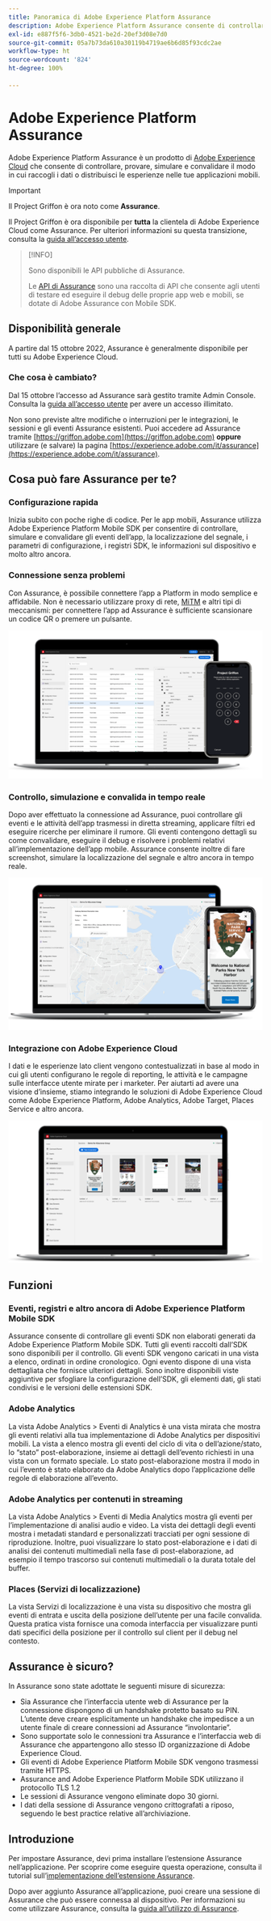 ```yaml
---
title: Panoramica di Adobe Experience Platform Assurance
description: Adobe Experience Platform Assurance consente di controllare, provare, simulare e convalidare il modo in cui raccogli i dati o distribuisci le esperienze all’interno delle tue applicazioni mobili.
exl-id: e887f5f6-3db0-4521-be2d-20ef3d08e7d0
source-git-commit: 05a7b73da610a30119b4719ae6b6d85f93cdc2ae
workflow-type: ht
source-wordcount: '824'
ht-degree: 100%

---
```


# Adobe Experience Platform Assurance

Adobe Experience Platform Assurance è un prodotto di [Adobe Experience Cloud](https://www.adobe.com/it/experience-cloud.html) che consente di controllare, provare, simulare e convalidare il modo in cui raccogli i dati o distribuisci le esperienze nelle tue applicazioni mobili.

>[!IMPORTANT]
>
> Il Project Griffon è ora noto come **Assurance**.
>
> Il Project Griffon è ora disponibile per **tutta** la clientela di Adobe Experience Cloud come Assurance. Per ulteriori informazioni su questa transizione, consulta la [guida all’accesso utente](./user-access.md).

>[!INFO]
>
>Sono disponibili le API pubbliche di Assurance.
>
>Le [API di Assurance](https://developer.adobe.com/adobe-assurance-public-apis/) sono una raccolta di API che consente agli utenti di testare ed eseguire il debug delle proprie app web e mobili, se dotate di Adobe Assurance con Mobile SDK.

## Disponibilità generale

A partire dal 15 ottobre 2022, Assurance è generalmente disponibile per tutti su Adobe Experience Cloud.

### Che cosa è cambiato?

Dal 15 ottobre l’accesso ad Assurance sarà gestito tramite Admin Console. Consulta la [guida all’accesso utente](./user-access.md) per avere un accesso illimitato.

Non sono previste altre modifiche o interruzioni per le integrazioni, le sessioni e gli eventi Assurance esistenti. Puoi accedere ad Assurance tramite [https://griffon.adobe.com](https://griffon.adobe.com) **oppure** utilizzare (e salvare) la pagina [https://experience.adobe.com/it/assurance](https://experience.adobe.com/it/assurance).

## Cosa può fare Assurance per te?

### Configurazione rapida

Inizia subito con poche righe di codice. Per le app mobili, Assurance utilizza Adobe Experience Platform Mobile SDK per consentire di controllare, simulare e convalidare gli eventi dell’app, la localizzazione del segnale, i parametri di configurazione, i registri SDK, le informazioni sul dispositivo e molto altro ancora.

### Connessione senza problemi

Con Assurance, è possibile connettere l’app a Platform in modo semplice e affidabile. Non è necessario utilizzare proxy di rete, [MiTM](https://en.wikipedia.org/wiki/Man-in-the-middle_attack) e altri tipi di meccanismi: per connettere l’app ad Assurance è sufficiente scansionare un codice QR o premere un pulsante.

![](./images/index/no-hassle-connection.png)

### Controllo, simulazione e convalida in tempo reale

Dopo aver effettuato la connessione ad Assurance, puoi controllare gli eventi e le attività dell’app trasmessi in diretta streaming, applicare filtri ed eseguire ricerche per eliminare il rumore. Gli eventi contengono dettagli su come convalidare, eseguire il debug e risolvere i problemi relativi all’implementazione dell’app mobile. Assurance consente inoltre di fare screenshot, simulare la localizzazione del segnale e altro ancora in tempo reale.

![](./images/index/real-time-insepction.png)

### Integrazione con Adobe Experience Cloud

I dati e le esperienze lato client vengono contestualizzati in base al modo in cui gli utenti configurano le regole di reporting, le attività e le campagne sulle interfacce utente mirate per i marketer. Per aiutarti ad avere una visione d’insieme, stiamo integrando le soluzioni di Adobe Experience Cloud come Adobe Experience Platform, Adobe Analytics, Adobe Target, Places Service e altro ancora.

![](./images/index/integration.png)

## Funzioni

### Eventi, registri e altro ancora di Adobe Experience Platform Mobile SDK

Assurance consente di controllare gli eventi SDK non elaborati generati da Adobe Experience Platform Mobile SDK. Tutti gli eventi raccolti dall’SDK sono disponibili per il controllo. Gli eventi SDK vengono caricati in una vista a elenco, ordinati in ordine cronologico. Ogni evento dispone di una vista dettagliata che fornisce ulteriori dettagli. Sono inoltre disponibili viste aggiuntive per sfogliare la configurazione dell’SDK, gli elementi dati, gli stati condivisi e le versioni delle estensioni SDK.

### Adobe Analytics

La vista Adobe Analytics > Eventi di Analytics è una vista mirata che mostra gli eventi relativi alla tua implementazione di Adobe Analytics per dispositivi mobili. La vista a elenco mostra gli eventi del ciclo di vita o dell’azione/stato, lo “stato” post-elaborazione, insieme ai dettagli dell’evento richiesti in una vista con un formato speciale. Lo stato post-elaborazione mostra il modo in cui l’evento è stato elaborato da Adobe Analytics dopo l’applicazione delle regole di elaborazione all’evento.

### Adobe Analytics per contenuti in streaming

La vista Adobe Analytics > Eventi di Media Analytics mostra gli eventi per l’implementazione di analisi audio e video. La vista dei dettagli degli eventi mostra i metadati standard e personalizzati tracciati per ogni sessione di riproduzione. Inoltre, puoi visualizzare lo stato post-elaborazione e i dati di analisi dei contenuti multimediali nella fase di post-elaborazione, ad esempio il tempo trascorso sui contenuti multimediali o la durata totale del buffer.

### Places (Servizi di localizzazione)

La vista Servizi di localizzazione è una vista su dispositivo che mostra gli eventi di entrata e uscita della posizione dell’utente per una facile convalida. Questa pratica vista fornisce una comoda interfaccia per visualizzare punti dati specifici della posizione per il controllo sul client per il debug nel contesto.

## Assurance è sicuro?

In Assurance sono state adottate le seguenti misure di sicurezza:

* Sia Assurance che l’interfaccia utente web di Assurance per la connessione dispongono di un handshake protetto basato su PIN. L’utente deve creare esplicitamente un handshake che impedisce a un utente finale di creare connessioni ad Assurance “involontarie”.
* Sono supportate solo le connessioni tra Assurance e l’interfaccia web di Assurance che appartengono allo stesso ID organizzazione di Adobe Experience Cloud.
* Gli eventi di Adobe Experience Platform Mobile SDK vengono trasmessi tramite HTTPS.
* Assurance and Adobe Experience Platform Mobile SDK utilizzano il protocollo TLS 1.2
* Le sessioni di Assurance vengono eliminate dopo 30 giorni.
* I dati della sessione di Assurance vengono crittografati a riposo, seguendo le best practice relative all’archiviazione.

## Introduzione

Per impostare Assurance, devi prima installare l’estensione Assurance nell’applicazione. Per scoprire come eseguire questa operazione, consulta il tutorial sull’[implementazione dell’estensione Assurance](https://developer.adobe.com/client-sdks/documentation/platform-assurance-sdk/#add-the-aep-assurance-extension-to-your-app).

Dopo aver aggiunto Assurance all’applicazione, puoi creare una sessione di Assurance che può essere connessa al dispositivo. Per informazioni su come utilizzare Assurance, consulta la [guida all’utilizzo di Assurance](./tutorials/using-assurance.md).
